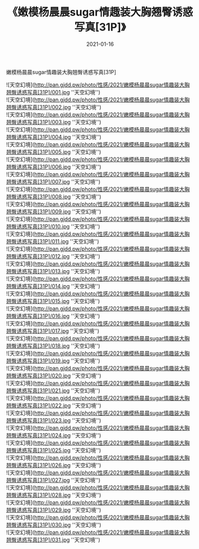 ﻿---
layout: post
title:  《嫩模杨晨晨sugar情趣装大胸翘臀诱惑写真[31P]》
date:   2021-01-16
img: http://pan.gjdd.pw/photo/性感/2021/嫩模杨晨晨sugar情趣装大胸翘臀诱惑写真[31P]/000.jpg
categories: [美女, 性感, 泳衣]
---

嫩模杨晨晨sugar情趣装大胸翘臀诱惑写真[31P]



![天空幻境](http://pan.gjdd.pw/photo/性感/2021/嫩模杨晨晨sugar情趣装大胸翘臀诱惑写真[31P]/001.jpg ''天空幻境'') <br>
![天空幻境](http://pan.gjdd.pw/photo/性感/2021/嫩模杨晨晨sugar情趣装大胸翘臀诱惑写真[31P]/002.jpg ''天空幻境'') <br>
![天空幻境](http://pan.gjdd.pw/photo/性感/2021/嫩模杨晨晨sugar情趣装大胸翘臀诱惑写真[31P]/003.jpg ''天空幻境'') <br>
![天空幻境](http://pan.gjdd.pw/photo/性感/2021/嫩模杨晨晨sugar情趣装大胸翘臀诱惑写真[31P]/004.jpg ''天空幻境'') <br>
![天空幻境](http://pan.gjdd.pw/photo/性感/2021/嫩模杨晨晨sugar情趣装大胸翘臀诱惑写真[31P]/005.jpg ''天空幻境'') <br>
![天空幻境](http://pan.gjdd.pw/photo/性感/2021/嫩模杨晨晨sugar情趣装大胸翘臀诱惑写真[31P]/006.jpg ''天空幻境'') <br>
![天空幻境](http://pan.gjdd.pw/photo/性感/2021/嫩模杨晨晨sugar情趣装大胸翘臀诱惑写真[31P]/007.jpg ''天空幻境'') <br>
![天空幻境](http://pan.gjdd.pw/photo/性感/2021/嫩模杨晨晨sugar情趣装大胸翘臀诱惑写真[31P]/008.jpg ''天空幻境'') <br>
![天空幻境](http://pan.gjdd.pw/photo/性感/2021/嫩模杨晨晨sugar情趣装大胸翘臀诱惑写真[31P]/009.jpg ''天空幻境'') <br>
![天空幻境](http://pan.gjdd.pw/photo/性感/2021/嫩模杨晨晨sugar情趣装大胸翘臀诱惑写真[31P]/010.jpg ''天空幻境'') <br>
![天空幻境](http://pan.gjdd.pw/photo/性感/2021/嫩模杨晨晨sugar情趣装大胸翘臀诱惑写真[31P]/011.jpg ''天空幻境'') <br>
![天空幻境](http://pan.gjdd.pw/photo/性感/2021/嫩模杨晨晨sugar情趣装大胸翘臀诱惑写真[31P]/012.jpg ''天空幻境'') <br>
![天空幻境](http://pan.gjdd.pw/photo/性感/2021/嫩模杨晨晨sugar情趣装大胸翘臀诱惑写真[31P]/013.jpg ''天空幻境'') <br>
![天空幻境](http://pan.gjdd.pw/photo/性感/2021/嫩模杨晨晨sugar情趣装大胸翘臀诱惑写真[31P]/014.jpg ''天空幻境'') <br>
![天空幻境](http://pan.gjdd.pw/photo/性感/2021/嫩模杨晨晨sugar情趣装大胸翘臀诱惑写真[31P]/015.jpg ''天空幻境'') <br>
![天空幻境](http://pan.gjdd.pw/photo/性感/2021/嫩模杨晨晨sugar情趣装大胸翘臀诱惑写真[31P]/016.jpg ''天空幻境'') <br>
![天空幻境](http://pan.gjdd.pw/photo/性感/2021/嫩模杨晨晨sugar情趣装大胸翘臀诱惑写真[31P]/017.jpg ''天空幻境'') <br>
![天空幻境](http://pan.gjdd.pw/photo/性感/2021/嫩模杨晨晨sugar情趣装大胸翘臀诱惑写真[31P]/018.jpg ''天空幻境'') <br>
![天空幻境](http://pan.gjdd.pw/photo/性感/2021/嫩模杨晨晨sugar情趣装大胸翘臀诱惑写真[31P]/019.jpg ''天空幻境'') <br>
![天空幻境](http://pan.gjdd.pw/photo/性感/2021/嫩模杨晨晨sugar情趣装大胸翘臀诱惑写真[31P]/020.jpg ''天空幻境'') <br>
![天空幻境](http://pan.gjdd.pw/photo/性感/2021/嫩模杨晨晨sugar情趣装大胸翘臀诱惑写真[31P]/021.jpg ''天空幻境'') <br>
![天空幻境](http://pan.gjdd.pw/photo/性感/2021/嫩模杨晨晨sugar情趣装大胸翘臀诱惑写真[31P]/022.jpg ''天空幻境'') <br>
![天空幻境](http://pan.gjdd.pw/photo/性感/2021/嫩模杨晨晨sugar情趣装大胸翘臀诱惑写真[31P]/023.jpg ''天空幻境'') <br>
![天空幻境](http://pan.gjdd.pw/photo/性感/2021/嫩模杨晨晨sugar情趣装大胸翘臀诱惑写真[31P]/024.jpg ''天空幻境'') <br>
![天空幻境](http://pan.gjdd.pw/photo/性感/2021/嫩模杨晨晨sugar情趣装大胸翘臀诱惑写真[31P]/025.jpg ''天空幻境'') <br>
![天空幻境](http://pan.gjdd.pw/photo/性感/2021/嫩模杨晨晨sugar情趣装大胸翘臀诱惑写真[31P]/026.jpg ''天空幻境'') <br>
![天空幻境](http://pan.gjdd.pw/photo/性感/2021/嫩模杨晨晨sugar情趣装大胸翘臀诱惑写真[31P]/027.jpg ''天空幻境'') <br>
![天空幻境](http://pan.gjdd.pw/photo/性感/2021/嫩模杨晨晨sugar情趣装大胸翘臀诱惑写真[31P]/028.jpg ''天空幻境'') <br>
![天空幻境](http://pan.gjdd.pw/photo/性感/2021/嫩模杨晨晨sugar情趣装大胸翘臀诱惑写真[31P]/029.jpg ''天空幻境'') <br>
![天空幻境](http://pan.gjdd.pw/photo/性感/2021/嫩模杨晨晨sugar情趣装大胸翘臀诱惑写真[31P]/030.jpg ''天空幻境'') <br>
![天空幻境](http://pan.gjdd.pw/photo/性感/2021/嫩模杨晨晨sugar情趣装大胸翘臀诱惑写真[31P]/031.jpg ''天空幻境'') <br>